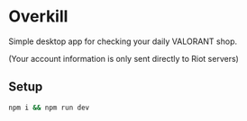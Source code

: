 # Overkill

Simple desktop app for checking your daily VALORANT shop.

(Your account information is only sent directly to Riot servers)

## Setup

```sh
npm i && npm run dev
```

